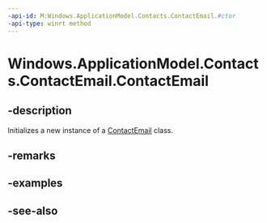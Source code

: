 ```yaml
---
-api-id: M:Windows.ApplicationModel.Contacts.ContactEmail.#ctor
-api-type: winrt method
---
```


<!-- Method syntax
public ContactEmail()
-->

# Windows.ApplicationModel.Contacts.ContactEmail.ContactEmail

## -description
Initializes a new instance of a [ContactEmail](contactemail.md) class.

## -remarks

## -examples

## -see-also
